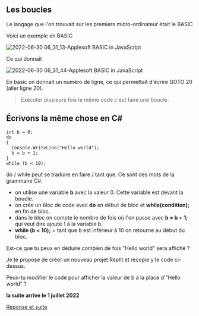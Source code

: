 ## Les boucles

Le langage que l'on trouvait sur les premiers micro-ordinateur était le BASIC

Voici un exemple en BASIC

![2022-06-30 06_31_13-Applesoft BASIC in JavaScript](https://user-images.githubusercontent.com/802089/176593410-6fae4aac-aef6-47e4-8506-09011d8b6b9c.png)

Ce qui donnait

![2022-06-30 06_31_44-Applesoft BASIC in JavaScript](https://user-images.githubusercontent.com/802089/176593424-e9c3c6c5-ce87-40e1-9de8-d59e6e74909f.png)

En basic on donnait un numéro de ligne, ce qui permettait d'écrire GOTO 20 (aller ligne 20).

> Exécuter plusieurs fois le même code c'est faire une boucle.

## Écrivons la même chose en C#

```
int b = 0;
do
{
  Console.WriteLine("Hello world");
  b = b + 1;
}
while (b < 10);
```

do / while peut se traduire en faire / tant que. Ce sont des mots de la grammaire C#.
- on utilise une variable **b** avec la valeur 0. Cette variable est devant la boucle.
- on crée un bloc de code avec **do** en début de bloc et **while(condition);** en fin de bloc.
- dans le bloc on compte le nombre de fois où l'on passe avec **b = b + 1;** qui veut dire ajoute 1 à la variable b.
- **while (b < 10);** = tant que b est inférieur à 10 on retourne au début du bloc.

Est-ce que tu peux en déduire combien de fois "Hello world" sera affiché ?

Je te propose de créer un nouveau projet Replit et recopie y le code ci-dessus.

Peux-tu modifier le code pour afficher la valeur de b à la place d'"Hello world" ?

**la suite arrive le 1 juillet 2022**

[Réponse et suite](04_01_TP.md)
